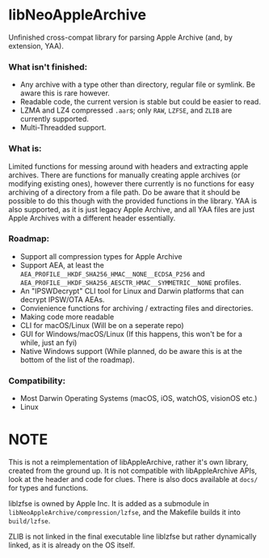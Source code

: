 # libNeoAppleArchive
Unfinished cross-compat library for parsing Apple Archive (and, by extension, YAA).

### What isn't finished:

- Any archive with a type other than directory, regular file or symlink. Be aware this is rare however.
- Readable code, the current version is stable but could be easier to read.
- LZMA and LZ4 compressed `.aar`s; only `RAW`, `LZFSE`, and `ZLIB` are currently supported.
- Multi-Threadded support.

### What is:

Limited functions for messing around with headers and extracting apple archives. There are functions for manually creating apple archives (or modifying existing ones), however there currently is no functions for easy archiving of a directory from a file path. Do be aware that it should be possible to do this though with the provided functions in the library. YAA is also supported, as it is just legacy Apple Archive, and all YAA files are just Apple Archives with a different header essentially.

### Roadmap:

- Support all compression types for Apple Archive
- Support AEA, at least the `AEA_PROFILE__HKDF_SHA256_HMAC__NONE__ECDSA_P256` and `AEA_PROFILE__HKDF_SHA256_AESCTR_HMAC__SYMMETRIC__NONE` profiles.
- An "IPSWDecrypt" CLI tool for Linux and Darwin platforms that can decrypt IPSW/OTA AEAs.
- Convienience functions for archiving / extracting files and directories.
- Making code more readable
- CLI for macOS/Linux (Will be on a seperate repo)
- GUI for Windows/macOS/Linux (If this happens, this won't be for a while, just an fyi)
- Native Windows support (While planned, do be aware this is at the bottom of the list of the roadmap).
  
### Compatibility:

- Most Darwin Operating Systems (macOS, iOS, watchOS, visionOS etc.) 
- Linux

# NOTE

This is not a reimplementation of libAppleArchive, rather it's own library, created from the ground up. It is not compatible with libAppleArchive APIs, look at the header and code for clues. There is also docs available at `docs/` for types and functions.

liblzfse is owned by Apple Inc. It is added as a submodule in `libNeoAppleArchive/compression/lzfse`, and the Makefile builds it into `build/lzfse`.

ZLIB is not linked in the final executable line liblzfse but rather dynamically linked, as it is already on the OS itself.
